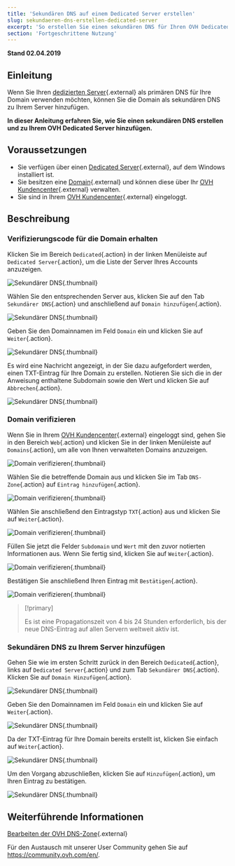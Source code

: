 ```yaml
---
title: 'Sekundären DNS auf einem Dedicated Server erstellen'
slug: sekundaeren-dns-erstellen-dedicated-server
excerpt: 'So erstellen Sie einen sekundären DNS für Ihren OVH Dedicated Server'
section: 'Fortgeschrittene Nutzung'
---
```


**Stand 02.04.2019**

## Einleitung

Wenn Sie Ihren [dedizierten Server](https://www.ovh.de/dedicated_server/){.external} als primären DNS für Ihre Domain verwenden möchten, können Sie die Domain als sekundären DNS zu Ihrem Server hinzufügen.

**In dieser Anleitung erfahren Sie, wie Sie einen sekundären DNS erstellen und zu Ihrem OVH Dedicated Server hinzufügen.**


## Voraussetzungen

* Sie verfügen über einen [Dedicated Server](https://www.ovh.de/dedicated_server//){.external}, auf dem Windows installiert ist.
* Sie besitzen eine [Domain](https://www.ovh.de/domains/){.external} und können diese über Ihr [OVH Kundencenter](https://www.ovh.com/auth/?action=gotomanager){.external} verwalten.
* Sie sind in Ihrem [OVH Kundencenter](https://www.ovh.com/auth/?action=gotomanager){.external} eingeloggt.


## Beschreibung

### Verifizierungscode für die Domain erhalten

Klicken Sie im Bereich `Dedicated`{.action} in der linken Menüleiste auf `Dedicated Server`{.action}, um die Liste der Server Ihres Accounts anzuzeigen.

![Sekundärer DNS](images/dns2-01.png){.thumbnail}

Wählen Sie den entsprechenden Server aus, klicken Sie auf den Tab `Sekundärer DNS`{.action} und anschließend auf `Domain hinzufügen`{.action}.

![Sekundärer DNS](images/dns2-02.png){.thumbnail}

Geben Sie den Domainnamen im Feld `Domain` ein und klicken Sie auf `Weiter`{.action}.

![Sekundärer DNS](images/dns2-03.png){.thumbnail}

Es wird eine Nachricht angezeigt, in der Sie dazu aufgefordert werden, einen TXT-Eintrag für Ihre Domain zu erstellen. Notieren Sie sich die in der Anweisung enthaltene Subdomain sowie den Wert und klicken Sie auf `Abbrechen`{.action}.

![Sekundärer DNS](images/dns2-04a.png){.thumbnail}


### Domain verifizieren

Wenn Sie in Ihrem [OVH Kundencenter](https://www.ovh.com/auth/?action=gotomanager){.external} eingeloggt sind, gehen Sie in den Bereich `Web`{.action} und klicken Sie in der linken Menüleiste auf `Domains`{.action}, um alle von Ihnen verwalteten Domains anzuzeigen.

![Domain verifizieren](images/domain-verification-01.png){.thumbnail}

Wählen Sie die betreffende Domain aus und klicken Sie im Tab `DNS-Zone`{.action} auf `Eintrag hinzufügen`{.action}.

![Domain verifizieren](images/domain-verification-02.png){.thumbnail}

Wählen Sie anschließend den Eintragstyp `TXT`{.action} aus und klicken Sie auf `Weiter`{.action}.

![Domain verifizieren](images/domain-verification-03.png){.thumbnail}

Füllen Sie jetzt die Felder `Subdomain` und `Wert` mit den zuvor notierten Informationen aus. Wenn Sie fertig sind, klicken Sie auf `Weiter`{.action}.

![Domain verifizieren](images/domain-verification-04.png){.thumbnail}

Bestätigen Sie anschließend Ihren Eintrag mit `Bestätigen`{.action}.

![Domain verifizieren](images/domain-verification-05.png){.thumbnail}

> [!primary]
>
> Es ist eine Propagationszeit von 4 bis 24 Stunden erforderlich, bis der neue DNS-Eintrag auf allen Servern weltweit aktiv ist.
>

### Sekundären DNS zu Ihrem Server hinzufügen

Gehen Sie wie im ersten Schritt zurück in den Bereich `Dedicated`{.action}, links auf `Dedicated Server`{.action} und zum Tab `Sekundärer DNS`{.action}. Klicken Sie auf `Domain Hinzufügen`{.action}.

![Sekundärer DNS](images/dns2-02.png){.thumbnail}

Geben Sie den Domainnamen im Feld `Domain` ein und klicken Sie auf `Weiter`{.action}.

![Sekundärer DNS](images/dns2-03.png){.thumbnail}

Da der TXT-Eintrag für Ihre Domain bereits erstellt ist, klicken Sie einfach auf `Weiter`{.action}.

![Sekundärer DNS](images/dns2-04b.png){.thumbnail}

Um den Vorgang abzuschließen, klicken Sie auf `Hinzufügen`{.action}, um Ihren Eintrag zu bestätigen.

![Sekundärer DNS](images/dns2-05.png){.thumbnail}


## Weiterführende Informationen

[Bearbeiten der OVH DNS-Zone](https://docs.ovh.com/de/domains/webhosting_bearbeiten_der_dns_zone/){.external}

Für den Austausch mit unserer User Community gehen Sie auf <https://community.ovh.com/en/>.